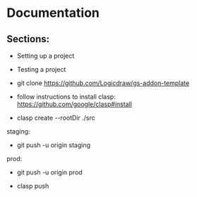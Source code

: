 # Documentation

## Sections:
- Setting up a project
- Testing a project



- git clone https://github.com/Logicdraw/gs-addon-template

- follow instructions to install clasp: https://github.com/google/clasp#install

- clasp create --rootDir ./src


staging:
- git push -u origin staging

prod:
- git push -u origin prod




- clasp push





